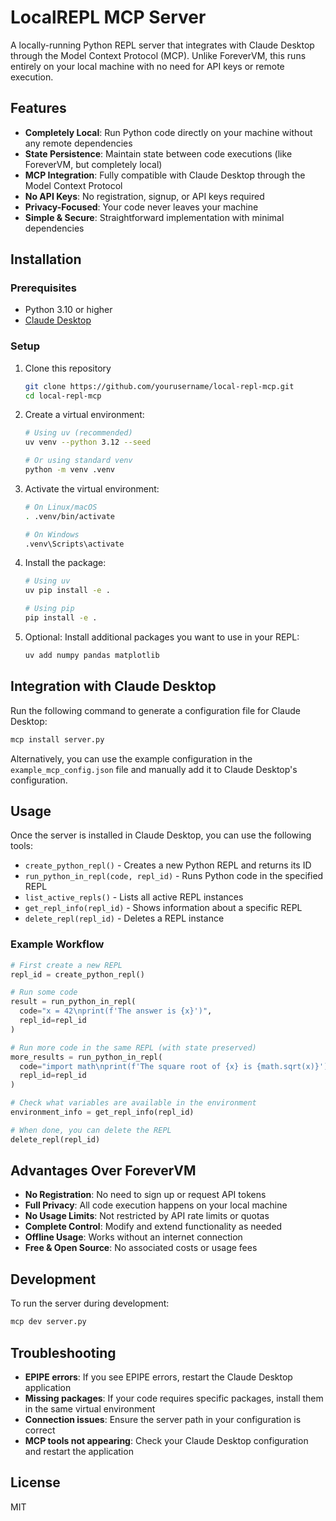 # LocalREPL MCP Server

A locally-running Python REPL server that integrates with Claude Desktop through the Model Context Protocol (MCP). 
Unlike ForeverVM, this runs entirely on your local machine with no need for API keys or remote execution.

## Features

- **Completely Local**: Run Python code directly on your machine without any remote dependencies
- **State Persistence**: Maintain state between code executions (like ForeverVM, but completely local)
- **MCP Integration**: Fully compatible with Claude Desktop through the Model Context Protocol
- **No API Keys**: No registration, signup, or API keys required
- **Privacy-Focused**: Your code never leaves your machine
- **Simple & Secure**: Straightforward implementation with minimal dependencies

## Installation

### Prerequisites

- Python 3.10 or higher
- [Claude Desktop](https://claude.ai/download)

### Setup

1. Clone this repository
   ```bash
   git clone https://github.com/yourusername/local-repl-mcp.git
   cd local-repl-mcp
   ```

2. Create a virtual environment:
   ```bash
   # Using uv (recommended)
   uv venv --python 3.12 --seed
   
   # Or using standard venv
   python -m venv .venv
   ```

3. Activate the virtual environment:
   ```bash
   # On Linux/macOS
   . .venv/bin/activate
   
   # On Windows
   .venv\Scripts\activate
   ```

4. Install the package:
   ```bash
   # Using uv
   uv pip install -e .
   
   # Using pip
   pip install -e .
   ```

5. Optional: Install additional packages you want to use in your REPL:
   ```bash
   uv add numpy pandas matplotlib
   ```

## Integration with Claude Desktop

Run the following command to generate a configuration file for Claude Desktop:

```bash
mcp install server.py
```

Alternatively, you can use the example configuration in the `example_mcp_config.json` file and manually add it to Claude Desktop's configuration.

## Usage

Once the server is installed in Claude Desktop, you can use the following tools:

- `create_python_repl()` - Creates a new Python REPL and returns its ID
- `run_python_in_repl(code, repl_id)` - Runs Python code in the specified REPL
- `list_active_repls()` - Lists all active REPL instances
- `get_repl_info(repl_id)` - Shows information about a specific REPL
- `delete_repl(repl_id)` - Deletes a REPL instance

### Example Workflow

```python
# First create a new REPL
repl_id = create_python_repl()

# Run some code
result = run_python_in_repl(
  code="x = 42\nprint(f'The answer is {x}')",
  repl_id=repl_id
)

# Run more code in the same REPL (with state preserved)
more_results = run_python_in_repl(
  code="import math\nprint(f'The square root of {x} is {math.sqrt(x)}')",
  repl_id=repl_id
)

# Check what variables are available in the environment
environment_info = get_repl_info(repl_id)

# When done, you can delete the REPL
delete_repl(repl_id)
```

## Advantages Over ForeverVM

- **No Registration**: No need to sign up or request API tokens
- **Full Privacy**: All code execution happens on your local machine
- **No Usage Limits**: Not restricted by API rate limits or quotas
- **Complete Control**: Modify and extend functionality as needed
- **Offline Usage**: Works without an internet connection
- **Free & Open Source**: No associated costs or usage fees

## Development

To run the server during development:

```bash
mcp dev server.py
```

## Troubleshooting

- **EPIPE errors**: If you see EPIPE errors, restart the Claude Desktop application
- **Missing packages**: If your code requires specific packages, install them in the same virtual environment
- **Connection issues**: Ensure the server path in your configuration is correct
- **MCP tools not appearing**: Check your Claude Desktop configuration and restart the application

## License

MIT
